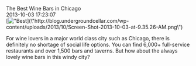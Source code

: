 The Best Wine Bars in Chicago<br/>2013-10-03 17:23:07<br/>[![\"Best](\"http://blog.undergroundcellar.com/wp-content/uploads/2013/10/Screen-Shot-2013-10-03-at-9.35.26-AM.png\")](\"http://blog.undergroundcellar.com/wp-content/uploads/2013/10/Screen-Shot-2013-10-03-at-9.35.26-AM.png\")

 For wine lovers in a major world class city such as Chicago, there is definitely no shortage of social life options. You can find 6,000+ full-service restaurants and over 1,500 bars and taverns. But how about the always lovely wine bars in this windy city? 
